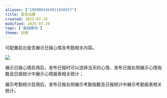 ```yaml
---
aliases: ["1969804364911450557"]
title: 其他设置
created: 2025-07-29
modified: 2025-07-29
tags: ['基础模块']
theme: 日报
---
```


可配置前台是否展示日报心情及考勤相关内容。

![](https://myhelpdoc.oss-cn-heyuan.aliyuncs.com/mdimages/81f75f6e7c88b7231159ec7e14ddc515.jpg)

展示日报心情启用后，发布日报时可以选择当天的心情、发布日报右侧展示心情指数且日报统计中展示心情报表相关统计；

展示考勤统计启用后，发布日报右侧展示考勤指数及日报统计中展示考勤报表相关统计。

